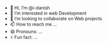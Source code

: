 - 👋 Hi, I’m @i-danish
- 👀 I’m interested in web Development
- 💞️ I’m looking to collaborate on Web projects
- 📫 How to reach me ... 
- 😄 Pronouns: ...
- ⚡ Fun fact: ...

<!---
i-danish/i-danish is a ✨ special ✨ repository because its `README.md` (this file) appears on your GitHub profile.
You can click the Preview link to take a look at your changes.
--->

